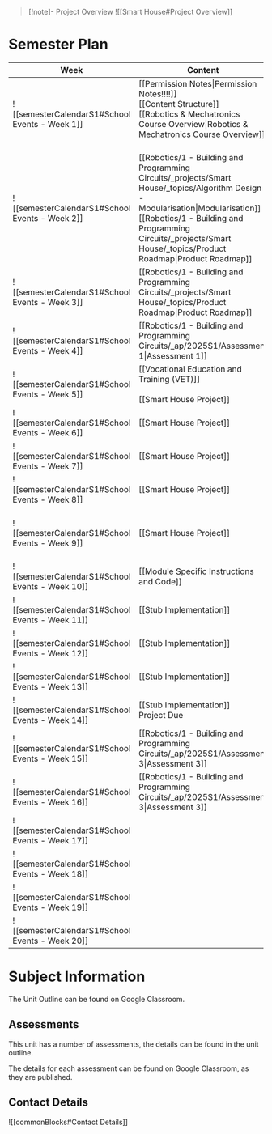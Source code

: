 
> [!note]- Project Overview
> ![[Smart House#Project Overview]]


# Semester Plan


| Week                                            | Content                                                                                                                                                                                         | Submissions                                                                                                |
| ----------------------------------------------- | ----------------------------------------------------------------------------------------------------------------------------------------------------------------------------------------------- | ---------------------------------------------------------------------------------------------------------- |
| ![[semesterCalendarS1#School Events - Week 1]]  | [[Permission Notes\|Permission Notes!!!!]]<br>[[Content Structure]]<br>[[Robotics & Mechatronics Course Overview\|Robotics & Mechatronics Course Overview]]<br><br>                             |                                                                                                            |
| ![[semesterCalendarS1#School Events - Week 2]]  | [[Robotics/1 - Building and Programming Circuits/_projects/Smart House/_topics/Algorithm Design - Modularisation\|Modularisation]]<br>[[Robotics/1 - Building and Programming Circuits/_projects/Smart House/_topics/Product Roadmap\|Product Roadmap]]<br> |                                                                                                            |
| ![[semesterCalendarS1#School Events - Week 3]]  | [[Robotics/1 - Building and Programming Circuits/_projects/Smart House/_topics/Product Roadmap\|Product Roadmap]]<br>                                                                                                         |                                                                                                            |
| ![[semesterCalendarS1#School Events - Week 4]]  | [[Robotics/1 - Building and Programming Circuits/_ap/2025S1/Assessment 1\|Assessment 1]]                                                                                                        | [[Robotics/1 - Building and Programming Circuits/_ap/2025S1/Assessment 1\|Assessment 1 Due Friday]]        |
| ![[semesterCalendarS1#School Events - Week 5]]  | [[Vocational Education and Training (VET)]]<br><br>[[Smart House Project]]<br>                                                                                                                  | ICTICT214 - Google classroom                                                                               |
| ![[semesterCalendarS1#School Events - Week 6]]  | [[Smart House Project]]                                                                                                                                                                         |                                                                                                            |
| ![[semesterCalendarS1#School Events - Week 7]]  | [[Smart House Project]]<br>                                                                                                                                                                     |                                                                                                            |
| ![[semesterCalendarS1#School Events - Week 8]]  | [[Smart House Project]]<br>                                                                                                                                                                     | Assessment 2 Practice - Thursday Double                                                                    |
| ![[semesterCalendarS1#School Events - Week 9]]  | [[Smart House Project]]<br>                                                                                                                                                                     | [[Robotics/1 - Building and Programming Circuits/_ap/2025S1/Assessment 2\|Assessment 2 - Thursday double]] |
| ![[semesterCalendarS1#School Events - Week 10]] | [[Module Specific Instructions and Code]]<br>                                                                                                                                                   |                                                                                                            |
| ![[semesterCalendarS1#School Events - Week 11]] | [[Stub Implementation]]                                                                                                                                                                         |                                                                                                            |
| ![[semesterCalendarS1#School Events - Week 12]] | [[Stub Implementation]]                                                                                                                                                                         |                                                                                                            |
| ![[semesterCalendarS1#School Events - Week 13]] | [[Stub Implementation]]                                                                                                                                                                         |                                                                                                            |
| ![[semesterCalendarS1#School Events - Week 14]] | [[Stub Implementation]]<br>Project Due                                                                                                                                                          |                                                                                                            |
| ![[semesterCalendarS1#School Events - Week 15]] | [[Robotics/1 - Building and Programming Circuits/_ap/2025S1/Assessment 3\|Assessment 3]]                                                                                                        |                                                                                                            |
| ![[semesterCalendarS1#School Events - Week 16]] | [[Robotics/1 - Building and Programming Circuits/_ap/2025S1/Assessment 3\|Assessment 3]]                                                                                                        | [[Robotics/1 - Building and Programming Circuits/_ap/2025S1/Assessment 3\|Assessment 3 Due Friday ]]       |
| ![[semesterCalendarS1#School Events - Week 17]] |                                                                                                                                                                                                 |                                                                                                            |
| ![[semesterCalendarS1#School Events - Week 18]] |                                                                                                                                                                                                 |                                                                                                            |
| ![[semesterCalendarS1#School Events - Week 19]] |                                                                                                                                                                                                 |                                                                                                            |
| ![[semesterCalendarS1#School Events - Week 20]] |                                                                                                                                                                                                 |                                                                                                            |

# Subject Information

The Unit Outline can be found on Google Classroom.

## Assessments

This unit has a number of assessments, the details can be found in the unit outline.

The details for each assessment can be found on Google Classroom, as they are published.

## Contact Details

![[commonBlocks#Contact Details]]
